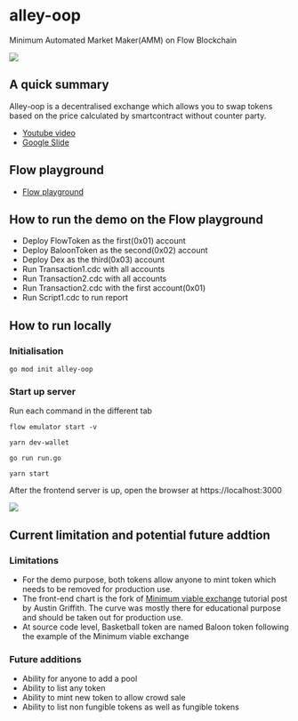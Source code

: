 # alley-oop

Minimum Automated Market Maker(AMM) on Flow Blockchain

![](https://media.giphy.com/media/l0HlTgeWIqq5wZMKA/giphy-downsized.gif)

## A quick summary

Alley-oop is a decentralised exchange which allows you to swap tokens based on the price calculated by smartcontract without counter party.

- [Youtube video](https://www.youtube.com/watch?v=TRjy-rEirIo)
- [Google Slide](https://docs.google.com/presentation/d/1X3lBUxAib1h2toi979tlVaSrqDdALxItqXvX5e6MZso/edit?usp=sharing)

## Flow playground

- [Flow playground](https://play.onflow.org/ac8f1629-2f92-4559-b456-1b5401eab111)

## How to run the demo on the Flow playground

- Deploy FlowToken as the first(0x01) account
- Deploy BaloonToken as the second(0x02) account
- Deploy Dex as the third(0x03) account
- Run Transaction1.cdc with all accounts
- Run Transaction2.cdc with all accounts
- Run Transaction2.cdc with the first account(0x01)
- Run Script1.cdc to run report

## How to run locally

### Initialisation

```
go mod init alley-oop
```

### Start up server

Run each command in the different tab

```
flow emulator start -v
```

```
yarn dev-wallet
```


```
go run run.go
```

```
yarn start
```

After the frontend server is up, open the browser at https://localhost:3000

![](https://i.ibb.co/3pSLFdP/Screenshot-2020-08-21-at-19-06-54.png)

## Current limitation and potential future addtion

### Limitations

- For the demo purpose, both tokens allow anyone to mint token which needs to be removed for production use.
- The front-end chart is the fork of [Minimum viable exchange](https://medium.com/@austin_48503/%EF%B8%8F-minimum-viable-exchange-d84f30bd0c90) tutorial post by Austin Griffith. The curve was mostly there for educational purpose and should be taken out for production use.
- At source code level, Basketball token are named Baloon token following the example of the Minimum viable exchange

### Future additions

- Ability for anyone to add a pool
- Ability to list any token
- Ability to mint new token to allow crowd sale
- Ability to list non fungible tokens as well as fungible tokens
